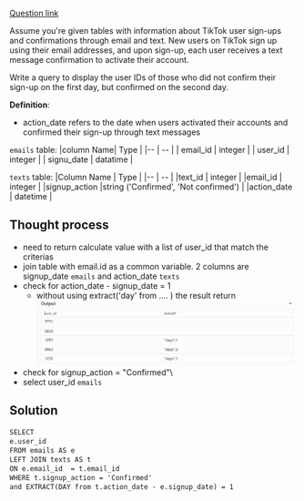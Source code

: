 
[Question link](https://datalemur.com/questions/second-day-confirmation)

Assume you're given tables with information about TikTok user sign-ups and confirmations through email and text. New users on TikTok sign up using their email addresses, and upon sign-up, each user receives a text message confirmation to activate their account.

Write a query to display the user IDs of those who did not confirm their sign-up on the first day, but confirmed on the second day.

**Definition**:

- action_date refers to the date when users activated their accounts and confirmed their sign-up through text messages

`emails` table:
|column Name| Type |
|-- | -- |
| email_id | integer |
| user_id | integer |
| signu_date | datatime |

`texts` table:
|Column Name |	Type |
|-- | -- |
|text_id |	integer |
|email_id |	integer |
|signup_action |string ('Confirmed', 'Not confirmed') |
|action_date | datetime |

## Thought process

- need to return calculate value with a list of user_id that match the criterias
- join table with email.id as a common variable. 2 columns are signup_date `emails` and action_date `texts`
- check for  action_date - signup_date = 1 
  -  without using extract('day' from .... ) the result return
  ![alt text](image-1.png)
- check for signup_action = "Confirmed"\
- select  user_id `emails`

## Solution
```
SELECT 
e.user_id
FROM emails AS e
LEFT JOIN texts AS t 
ON e.email_id  = t.email_id
WHERE t.signup_action = 'Confirmed'
and EXTRACT(DAY from t.action_date - e.signup_date) = 1
```